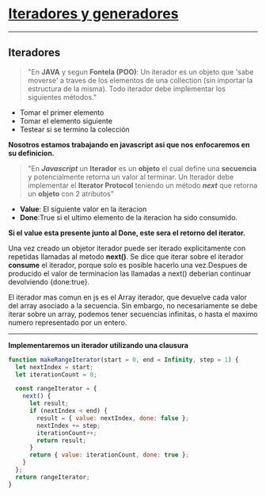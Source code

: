 # **[Iteradores y generadores](https://developer.mozilla.org/en-US/docs/Web/JavaScript/Guide/Iterators_and_generators#iterators)** #
---
## **Iteradores** ##

>"En **JAVA** y segun **Fontela (POO)**: Un iterador es un objeto que 'sabe moverse' a traves de los elementos de una collection (sin importar la estructura de la misma). Todo iterador debe implementar los siguientes métodos."

- Tomar el primer elemento
-   Tomar el elemento siguiente
-   Testear si se termino la colección


**Nosotros estamos trabajando en javascript asi que nos enfocaremos en su definicion.**

>   "En **_Javascript_** un **Iterador** es un **objeto** el cual define una **secuencia** y potencialmente retorna un valor al terminar. Un Iterador debe implementar el **Iterator Protocol** teniendo un método **_next_** que retorna un **objeto** con 2 atributos"

-   **Value**: El siguiente valor en la iteracion
-   **Done**:True si el ultimo elemento de la iteracion ha sido consumido.

**Si el value esta presente junto al Done, este sera el retorno del iterator.**


Una vez creado un objetor iterador puede ser iterado explicitamente con repetidas llamadas al metodo **next()**.
Se dice que iterar sobre el iterador **consume** el iterador, porque solo es posible hacerlo una vez.Despues de producido el valor de terminacion las llamadas a next() deberian continuar devolviendo {done:true}.

El iterador mas comun en js es el Array iterador, que devuelve cada valor del array asociado a la secuencia.
Sin embargo, no necesariamente se debe iterar sobre un array, podemos tener secuencias infinitas, o hasta el maximo numero representado por un entero.

---

**Implementaremos un iterador utilizando una clausura**
``` js
function makeRangeIterator(start = 0, end = Infinity, step = 1) {
  let nextIndex = start;
  let iterationCount = 0;

  const rangeIterator = {
    next() {
      let result;
      if (nextIndex < end) {
        result = { value: nextIndex, done: false };
        nextIndex += step;
        iterationCount++;
        return result;
      }
      return { value: iterationCount, done: true };
    }
  };
  return rangeIterator;
}
```

